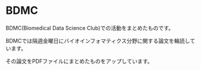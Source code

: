 # BDMC
BDMC(Biomedical Data Science Club)での活動をまとめたものです。

BDMCでは隔週金曜日にバイオインフォマティクス分野に関する論文を輪読しています。

その論文をPDFファイルにまとめたものをアップしています。
